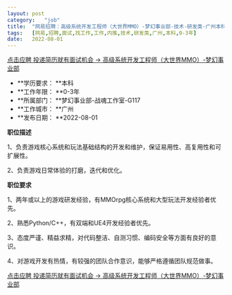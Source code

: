 ```yaml
---
layout:	post
category:	"job"
title:	"网易招聘：高级系统开发工程师（大世界MMO）-梦幻事业部-技术-研发类-广州本科0-3年"
tags:	[网易,招聘,面试,找工作,工作,内推,技术,研发类,广州,本科,0-3年]
date:	2022-08-01
---
```


[点击应聘 投递简历就有面试机会 ->  高级系统开发工程师（大世界MMO）-梦幻事业部](http://mobile.bole.netease.com/bole/boleDetail?id=35810&employeeId=346f03c3cda5f04c&key=all)



- **学历要求： **本科
- **工作年限： **0-3年
- **所属部门： **梦幻事业部-战魂工作室-G117
- **工作城市： **广州
- **发布日期： **2022-08-01



**职位描述**

1、负责游戏核心系统和玩法基础结构的开发和维护，保证易用性、高复用性和可扩展性。

2、负责游戏日常体验的打磨，迭代和优化。



**职位要求**

1、两年或以上的游戏研发经验，有MMOrpg核心系统和大型玩法开发经验者优先。

2、熟悉Python/C++，有双端和UE4开发经验者优先。

3、态度严谨、精益求精，对代码整洁、自测习惯、编码安全等方面有良好的意识。

4、对游戏开发有热情，有较强的团队合作意识，能够严格遵循团队规范做事。



[点击应聘 投递简历就有面试机会 ->  高级系统开发工程师（大世界MMO）-梦幻事业部](http://mobile.bole.netease.com/bole/boleDetail?id=35810&employeeId=346f03c3cda5f04c&key=all)